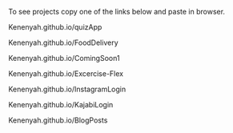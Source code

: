 To see projects copy one of the links below and paste in browser.

Kenenyah.github.io/quizApp

Kenenyah.github.io/FoodDelivery

Kenenyah.github.io/ComingSoon1

Kenenyah.github.io/Excercise-Flex

Kenenyah.github.io/InstagramLogin

Kenenyah.github.io/KajabiLogin

Kenenyah.github.io/BlogPosts

